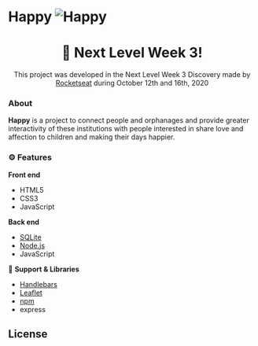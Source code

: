 
  # Happy ![Happy](https://raw.githubusercontent.com/Pedrovinhas/Nlw-03-Happy/main/public/images/logo-icon.png) 

<h1 align="center">
    🚀 Next Level Week 3!
</h1>

<p align="center">
  This project was developed in the Next Level Week 3 Discovery made by <a href="/github.com/Rocketseat">Rocketseat</a> during October 12th and 16th, 2020 <p/>

### About
 **Happy** is a project to connect people and orphanages and provide greater interactivity of these institutions with people interested in share love and affection to children and making their days happier.

### ⚙ Features
**Front end**
* HTML5
* CSS3
* JavaScript


**Back end**

* [SQLite](https://www.sqlite.org/index.html)
* [Node.js](https://nodejs.org/en/)
* JavaScript

📕 **Support & Libraries**
* [Handlebars](https://handlebarsjs.com/)
* [Leaflet](https://leafletjs.com/)
* [npm](https://www.npmjs.com/get-npm)
* express

 





## License
